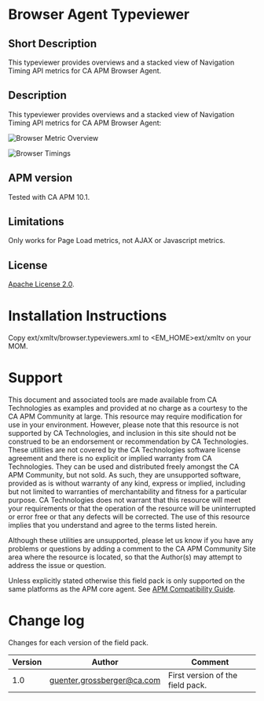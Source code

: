 # Browser Agent Typeviewer

## Short Description
This typeviewer provides overviews and a stacked view of Navigation Timing API metrics for CA APM Browser Agent.

## Description
This typeviewer provides overviews and a stacked view of Navigation Timing API metrics for CA APM Browser Agent:

![Browser Metric Overview](images/Browser-Overview.png)

![Browser Timings](images/Browser-Timings.png)

## APM version
Tested with CA APM 10.1.

## Limitations
Only works for Page Load metrics, not AJAX or Javascript metrics.

## License
[Apache License 2.0](LICENSE).


# Installation Instructions
Copy ext/xmltv/browser.typeviewers.xml to <EM_HOME>ext/xmltv on your MOM.

# Support
This document and associated tools are made available from CA Technologies as examples and provided at no charge as a courtesy to the CA APM Community at large. This resource may require modification for use in your environment. However, please note that this resource is not supported by CA Technologies, and inclusion in this site should not be construed to be an endorsement or recommendation by CA Technologies. These utilities are not covered by the CA Technologies software license agreement and there is no explicit or implied warranty from CA Technologies. They can be used and distributed freely amongst the CA APM Community, but not sold. As such, they are unsupported software, provided as is without warranty of any kind, express or implied, including but not limited to warranties of merchantability and fitness for a particular purpose. CA Technologies does not warrant that this resource will meet your requirements or that the operation of the resource will be uninterrupted or error free or that any defects will be corrected. The use of this resource implies that you understand and agree to the terms listed herein.

Although these utilities are unsupported, please let us know if you have any problems or questions by adding a comment to the CA APM Community Site area where the resource is located, so that the Author(s) may attempt to address the issue or question.

Unless explicitly stated otherwise this field pack is only supported on the same platforms as the APM core agent. See [APM Compatibility Guide](http://www.ca.com/us/support/ca-support-online/product-content/status/compatibility-matrix/application-performance-management-compatibility-guide.aspx).


# Change log
Changes for each version of the field pack.

Version | Author | Comment
--------|--------|--------
1.0 | guenter.grossberger@ca.com | First version of the field pack.
